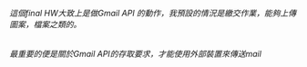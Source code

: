 <h6>這個final HW大致上是做Gmail API 的動作，我預設的情況是繳交作業，能夠上傳圖案，檔案之類的。</h6>
<h6>最重要的便是關於Gmail API的存取要求，才能使用外部裝置來傳送mail</h6>

